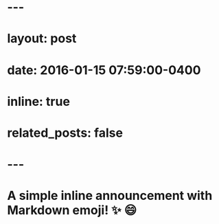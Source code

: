 # ---
# layout: post
# date: 2016-01-15 07:59:00-0400
# inline: true
# related_posts: false
# ---

# A simple inline announcement with Markdown emoji! :sparkles: :smile:
